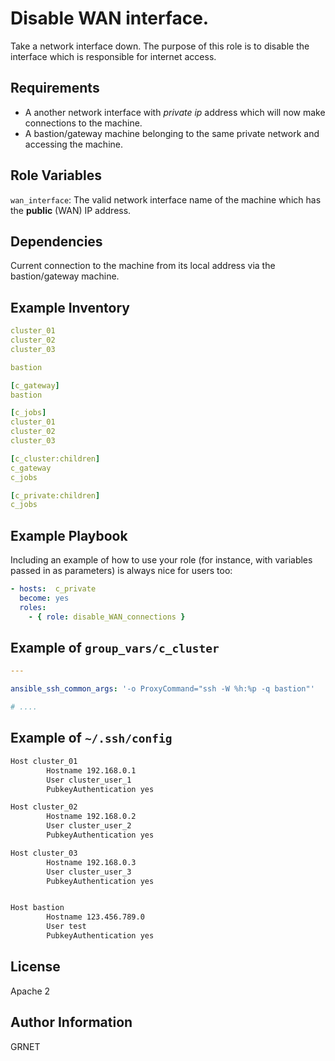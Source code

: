 Disable WAN interface.
============================

Take a network interface down.
The purpose of this role is to disable the interface which is responsible for internet access.

Requirements
------------

* A another network interface with *private ip* address which will now make connections to the machine.
* A bastion/gateway machine belonging to the same private network and accessing the machine.

Role Variables
--------------

`wan_interface`: The valid network interface name of the machine which has the **public** (WAN)  IP address.

Dependencies
------------
Current connection to the machine from its local address via the bastion/gateway machine.

Example Inventory
-----------------

```yaml
cluster_01
cluster_02
cluster_03

bastion

[c_gateway]
bastion

[c_jobs]
cluster_01
cluster_02
cluster_03

[c_cluster:children]
c_gateway
c_jobs

[c_private:children]
c_jobs

```

Example Playbook
----------------

Including an example of how to use your role (for instance, with variables
passed in as parameters) is always nice for users too:

```yaml
- hosts:  c_private
  become: yes 
  roles:
    - { role: disable_WAN_connections }
```

Example of `group_vars/c_cluster`
---------------------------------

```yaml
---

ansible_ssh_common_args: '-o ProxyCommand="ssh -W %h:%p -q bastion"'

# ....
```

Example of `~/.ssh/config`
--------------------------

```bash
Host cluster_01
        Hostname 192.168.0.1
        User cluster_user_1
        PubkeyAuthentication yes

Host cluster_02
        Hostname 192.168.0.2
        User cluster_user_2
        PubkeyAuthentication yes 

Host cluster_03
        Hostname 192.168.0.3
        User cluster_user_3
        PubkeyAuthentication yes


Host bastion
        Hostname 123.456.789.0
        User test
        PubkeyAuthentication yes 
```



License
-------

Apache 2

Author Information
------------------

GRNET
